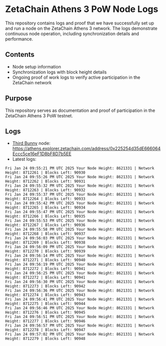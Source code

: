 # ZetaChain Athens 3 PoW Node Logs
This repository contains logs and proof that we have successfully set up and run a node on the ZetaChain Athens 3 network. The logs demonstrate continuous node operation, including synchronization details and performance.

## Contents
- Node setup information
- Synchronization logs with block height details
- Ongoing proof of work logs to verify active participation in the ZetaChain network

## Purpose
This repository serves as documentation and proof of participation in the ZetaChain Athens 3 PoW testnet.

## Logs

- [Third Bunny](https://thirdbunny.xyz/) node: https://athens.explorer.zetachain.com/address/0x225254d35dE666064Eccc5ce16eF1D8bF8D7b5EE
- Latest logs:
```
Fri Jan 24 09:55:21 PM UTC 2025 Your Node Height: 8621331 | Network Height: 8712261 | Blocks Left: 90930
Fri Jan 24 09:55:26 PM UTC 2025 Your Node Height: 8621331 | Network Height: 8712262 | Blocks Left: 90931
Fri Jan 24 09:55:32 PM UTC 2025 Your Node Height: 8621331 | Network Height: 8712263 | Blocks Left: 90932
Fri Jan 24 09:55:37 PM UTC 2025 Your Node Height: 8621331 | Network Height: 8712264 | Blocks Left: 90933
Fri Jan 24 09:55:42 PM UTC 2025 Your Node Height: 8621331 | Network Height: 8712265 | Blocks Left: 90934
Fri Jan 24 09:55:47 PM UTC 2025 Your Node Height: 8621331 | Network Height: 8712266 | Blocks Left: 90935
Fri Jan 24 09:55:53 PM UTC 2025 Your Node Height: 8621331 | Network Height: 8712267 | Blocks Left: 90936
Fri Jan 24 09:55:58 PM UTC 2025 Your Node Height: 8621331 | Network Height: 8712268 | Blocks Left: 90937
Fri Jan 24 09:56:03 PM UTC 2025 Your Node Height: 8621331 | Network Height: 8712269 | Blocks Left: 90938
Fri Jan 24 09:56:09 PM UTC 2025 Your Node Height: 8621331 | Network Height: 8712270 | Blocks Left: 90939
Fri Jan 24 09:56:14 PM UTC 2025 Your Node Height: 8621331 | Network Height: 8712271 | Blocks Left: 90940
Fri Jan 24 09:56:19 PM UTC 2025 Your Node Height: 8621331 | Network Height: 8712272 | Blocks Left: 90941
Fri Jan 24 09:56:25 PM UTC 2025 Your Node Height: 8621331 | Network Height: 8712272 | Blocks Left: 90941
Fri Jan 24 09:56:30 PM UTC 2025 Your Node Height: 8621331 | Network Height: 8712273 | Blocks Left: 90942
Fri Jan 24 09:56:36 PM UTC 2025 Your Node Height: 8621331 | Network Height: 8712274 | Blocks Left: 90943
Fri Jan 24 09:56:41 PM UTC 2025 Your Node Height: 8621331 | Network Height: 8712275 | Blocks Left: 90944
Fri Jan 24 09:56:46 PM UTC 2025 Your Node Height: 8621331 | Network Height: 8712276 | Blocks Left: 90945
Fri Jan 24 09:56:51 PM UTC 2025 Your Node Height: 8621331 | Network Height: 8712277 | Blocks Left: 90946
Fri Jan 24 09:56:57 PM UTC 2025 Your Node Height: 8621331 | Network Height: 8712278 | Blocks Left: 90947
Fri Jan 24 09:57:02 PM UTC 2025 Your Node Height: 8621331 | Network Height: 8712279 | Blocks Left: 90948
```
